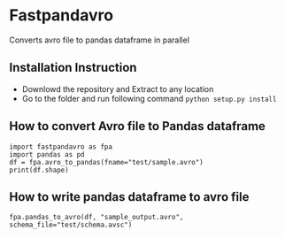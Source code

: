 # Fastpandavro
Converts avro file to pandas dataframe in parallel


## Installation Instruction
- Downlowd the repository and Extract to any location
- Go to the folder and run following command
```python setup.py install```

## How to convert Avro file to Pandas dataframe
```
import fastpandavro as fpa
import pandas as pd
df = fpa.avro_to_pandas(fname="test/sample.avro")
print(df.shape)
```

## How to write pandas dataframe to avro file
```
fpa.pandas_to_avro(df, "sample_output.avro", schema_file="test/schema.avsc")
```



